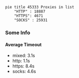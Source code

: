 
```mermaid
pie title 45333 Proxies in list
    "HTTP" : 18887
    "HTTPS": 4671
    "SOCKS" : 25931
```

### Some Info
#### Average Timeout

- mixed: 3.1s
- http: 1.1s
- https: 8.4s
- socks: 4.6s